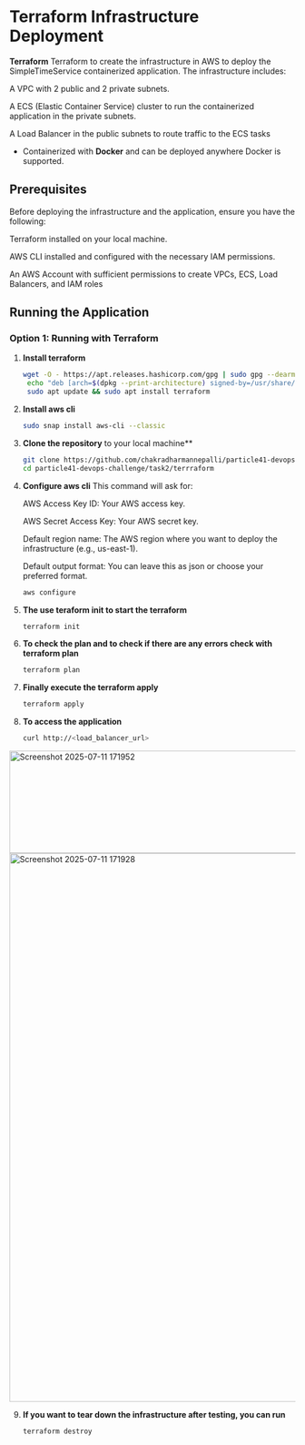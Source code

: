 #  Terraform Infrastructure Deployment

**Terraform** Terraform to create the infrastructure in AWS to deploy the SimpleTimeService containerized application. The infrastructure includes:

A VPC with 2 public and 2 private subnets.

A ECS (Elastic Container Service) cluster to run the containerized application in the private subnets.

A Load Balancer in the public subnets to route traffic to the ECS tasks

  
- Containerized with **Docker** and can be deployed anywhere Docker is supported.

## Prerequisites
Before deploying the infrastructure and the application, ensure you have the following:

Terraform installed on your local machine.

AWS CLI installed and configured with the necessary IAM permissions.

An AWS Account with sufficient permissions to create VPCs, ECS, Load Balancers, and IAM roles

## Running the Application

### Option 1: Running with Terraform

1. **Install terraform**
   ```bash
   wget -O - https://apt.releases.hashicorp.com/gpg | sudo gpg --dearmor -o /usr/share/keyrings/hashicorp-archive-keyring.gpg
    echo "deb [arch=$(dpkg --print-architecture) signed-by=/usr/share/keyrings/hashicorp-archive-keyring.gpg] https://apt.releases.hashicorp.com $(lsb_release -cs) main" | sudo tee              /etc/apt/sources.list.d/hashicorp.list
    sudo apt update && sudo apt install terraform
2. **Install aws cli**
   ```bash
   sudo snap install aws-cli --classic
3. **Clone the repository** to your local machine**

   ```bash
   git clone https://github.com/chakradharmannepalli/particle41-devops-challenge.git
   cd particle41-devops-challenge/task2/terrraform
4. **Configure aws cli**
  This command will ask for:

      AWS Access Key ID: Your AWS access key.

      AWS Secret Access Key: Your AWS secret key.

      Default region name: The AWS region where you want to deploy the infrastructure (e.g., us-east-1).

      Default output format: You can leave this as json or choose your preferred format.

   ```bash
   aws configure
5. **The use teraform init to start the terraform**
   ```bash
   terraform init
6. **To check the plan and to check if there are any errors check with terraform plan**
   ```bash
   terraform plan
7. **Finally execute the terraform apply**
   ```bash
   terraform apply
8. **To access the application**
   ```bash
   curl http://<load_balancer_url>
<img width="851" height="180" alt="Screenshot 2025-07-11 171952" src="https://github.com/user-attachments/assets/779337fe-5c82-4555-b8ca-201b06e48af3" />
<img width="1919" height="964" alt="Screenshot 2025-07-11 171928" src="https://github.com/user-attachments/assets/369a411f-bcbb-4aa2-b579-a2254349df24" />


9. **If you want to tear down the infrastructure after testing, you can run**
    ```bash
    terraform destroy
